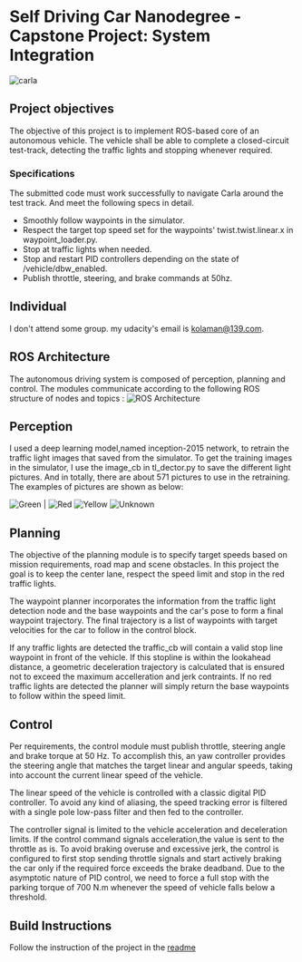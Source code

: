 # Self Driving Car Nanodegree - Capstone Project: System Integration


![carla](./imgs/unity.png)


## Project objectives
The objective of this project is to implement ROS-based core of an autonomous vehicle. The vehicle shall be able to complete a closed-circuit test-track, detecting the traffic lights and stopping whenever required. 


### Specifications

The submitted code must work successfully to navigate Carla around the test track. And meet the following specs in detail.

* Smoothly follow waypoints in the simulator.  
* Respect the target top speed set for the waypoints' twist.twist.linear.x in waypoint_loader.py. 
* Stop at traffic lights when needed.
* Stop and restart PID controllers depending on the state of /vehicle/dbw_enabled.
* Publish throttle, steering, and brake commands at 50hz.


## Individual

I don't attend some group. my udacity's email is kolaman@139.com.


## ROS Architecture
The autonomous driving system is composed of perception, planning and control. The modules communicate according to the following ROS structure of nodes and topics : 
![ROS Architecture](./imgs/ros-architecture.png)


## Perception

I used a deep learning model,named inception-2015 network, to retrain the traffic light images that saved from the simulator.  To get the training images in the simulator, I use the image_cb in tl_dector.py to save the different light pictures. And in totally, there are about 571 pictures to use in the retraining. The examples of pictures are shown as below:

![Green](./imgs/green.jpg)  | ![Red](./imgs/red.jpg) ![Yellow](./imgs/yellow.jpg) ![Unknown](./imgs/unknown.jpg)



## Planning

The objective of the planning module is to specify target speeds based on mission requirements, road map and scene obstacles. In this project the goal is to keep the center lane, respect the speed limit and stop in the red traffic lights. 

The waypoint planner incorporates the information from the traffic light detection node and the base waypoints and the car's pose to form a final waypoint trajectory. The final trajectory is a list of waypoints with target velocities for the car to follow in the control block. 

If any traffic lights are detected the traffic_cb will contain a valid stop line waypoint in front of the vehicle.  If this stopline is within the lookahead distance, a geometric deceleration trajectory is calculated that is ensured not to exceed the maximum accelleration and jerk contraints. If no red traffic lights are detected the planner will simply return the base waypoints to follow within the speed limit.

## Control

Per requirements, the control module must publish throttle, steering angle and brake torque at 50 Hz. To accomplish this, an  yaw controller provides the steering angle that matches the target linear and angular speeds, taking into account the current linear speed of the vehicle.

The linear speed of the vehicle is controlled with a classic digital PID controller. To avoid any kind of aliasing, the speed tracking error is filtered with a single pole low-pass filter and then fed to the controller.

The controller signal is limited to the vehicle acceleration and deceleration limits. If the control command signals acceleration,the value is sent to the throttle as is. To avoid braking overuse and excessive jerk, the control is configured to first stop sending throttle signals and start actively braking the car only if the required force exceeds the brake deadband. Due to the asymptotic nature of PID control, we need to force a full stop with the parking torque of 700 N.m whenever the speed of vehicle falls below a threshold.


## 

## Build Instructions 

Follow the instruction of the project in the [readme](./README.md)

